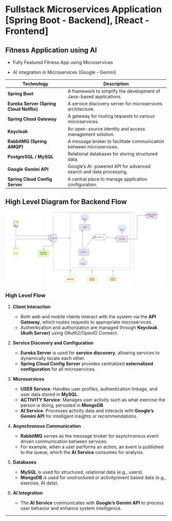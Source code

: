 # Fullstack Microservices Application [Spring Boot - Backend], [React - Frontend]

## Fitness Application using AI

- Fully Featured Fitness App using Microservices

- AI integration in Microservices (Google - Gemini)

| Technology                   | Description                                                  |
|------------------------------|--------------------------------------------------------------|
| **Spring Boot**               | A framework to simplify the development of Java-based applications. |
| **Eureka Server (Spring Cloud Netflix)** | A service discovery server for microservices architecture. |
| **Spring Cloud Gateway**      | A gateway for routing requests to various microservices.    |
| **Keycloak**                  | An open-source identity and access management solution.     |
| **RabbitMQ (Spring AMQP)**    | A message broker to facilitate communication between microservices. |
| **PostgreSQL / MySQL**        | Relational databases for storing structured data.           |
| **Google Gemini API**         | Google’s AI-powered API for advanced search and data processing. |
| **Spring Cloud Config Server**| A central place to manage application configuration.        |

## High Level Diagram for Backend Flow

![alt text](markdown-images/image.png)

### High Level Flow

1. **Client Interaction**

   * Both web and mobile clients interact with the system via the **API Gateway**, which routes requests to appropriate microservices.
   * Authentication and authorization are managed through **Keycloak (Auth Server)** using OAuth2/OpenID Connect.

2. **Service Discovery and Configuration**

   * **Eureka Server** is used for **service discovery**, allowing services to dynamically locate each other.
   * **Spring Cloud Config Server** provides centralized **externalized configuration** for all microservices.

3. **Microservices**

   * **USER Service**: Handles user profiles, authentication linkage, and user data stored in **MySQL**.
   * **ACTIVITY Service**: Manages user activity such as what exercise the person is doing, persisted in **MongoDB**.
   * **AI Service**: Processes activity data and interacts with **Google’s Gemini API** for intelligent insights or recommendations.

4. **Asynchronous Communication**

   * **RabbitMQ** serves as the message broker for asynchronous event driven communication between services.
   * For example, when a user performs an action, an event is published to the queue, which the **AI Service** consumes for analysis.

5. **Databases**

   * **MySQL** is used for structured, relational data (e.g., users).
   * **MongoDB** is used for unstructured or activity/event based data (e.g., exercise, AI data).

6. **AI Integration**

   * The **AI Service** communicates with **Google’s Gemini API** to process user behavior and enhance system intelligence.

---

